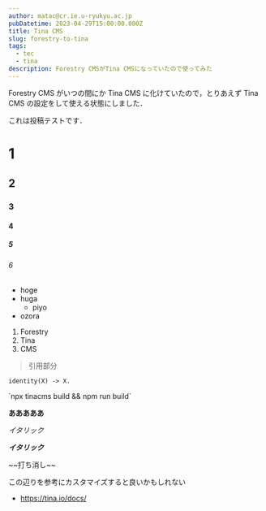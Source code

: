 ```yaml
---
author: matac@cr.ie.u-ryukyu.ac.jp
pubDatetime: 2023-04-29T15:00:00.000Z
title: Tina CMS
slug: forestry-to-tina
tags:
  - tec
  - tina
description: Forestry CMSがTina CMSになっていたので使ってみた
---
```


Forestry CMS がいつの間にか Tina CMS に化けていたので，とりあえず Tina CMS の設定をして使える状態にしました．

これは投稿テストです．

# 1

## 2

### 3

#### 4

##### 5

###### 6

- hoge
- huga
  - piyo
- ozora

1. Forestry
2. Tina
3. CMS

> 引用部分

```
identity(X) -> X.
```

\`npx tinacms build && npm run build\`

**あああああ**

_イタリック_

**_イタリック_**

\~~打ち消し~~

この辺りを参考にカスタマイズすると良いかもしれない

- https://tina.io/docs/

